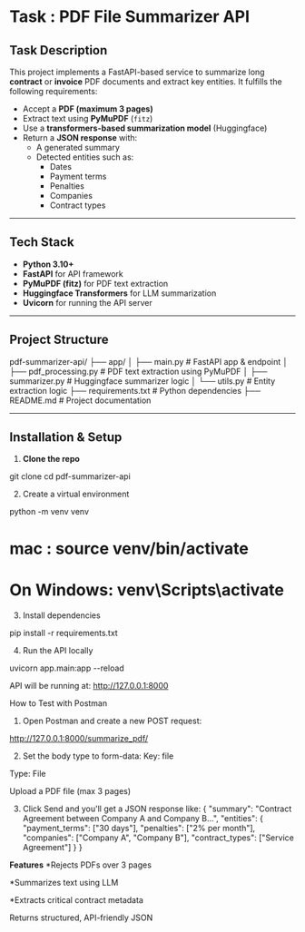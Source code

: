 #  Task : PDF File Summarizer API

##  Task Description

This project implements a FastAPI-based service to summarize long **contract** or **invoice** PDF documents and extract key entities. It fulfills the following requirements:

- Accept a **PDF (maximum 3 pages)**
- Extract text using **PyMuPDF** (`fitz`)
- Use a **transformers-based summarization model** (Huggingface)
- Return a **JSON response** with:
  - A generated summary
  - Detected entities such as:
    - Dates
    - Payment terms
    - Penalties
    - Companies
    - Contract types

---

##  Tech Stack

- **Python 3.10+**
- **FastAPI** for API framework
- **PyMuPDF (fitz)** for PDF text extraction
- **Huggingface Transformers** for LLM summarization
- **Uvicorn** for running the API server

---

## Project Structure

pdf-summarizer-api/
├── app/
│ ├── main.py # FastAPI app & endpoint
│ ├── pdf_processing.py # PDF text extraction using PyMuPDF
│ ├── summarizer.py # Huggingface summarizer logic
│ └── utils.py # Entity extraction logic
├── requirements.txt # Python dependencies
├── README.md # Project documentation


---

##  Installation & Setup

1. **Clone the repo**

git clone <url>
cd pdf-summarizer-api

2. Create a virtual environment

python -m venv venv
 # mac  : source venv/bin/activate 
 # On Windows: venv\Scripts\activate

3. Install dependencies

pip install -r requirements.txt

4. Run the API locally

uvicorn app.main:app --reload

API will be running at: http://127.0.0.1:8000

How to Test with Postman
1. Open Postman and create a new POST request:

http://127.0.0.1:8000/summarize_pdf/

2. Set the body type to form-data:
Key: file

Type: File

Upload a PDF file (max 3 pages)

3. Click Send and you'll get a JSON response like:
{
  "summary": "Contract Agreement between Company A and Company B...",
  "entities": {
    "payment_terms": ["30 days"],
    "penalties": ["2% per month"],
    "companies": ["Company A", "Company B"],
    "contract_types": ["Service Agreement"]
  }
}


**Features**
*Rejects PDFs over 3 pages

*Summarizes text using LLM

*Extracts critical contract metadata

Returns structured, API-friendly JSON
